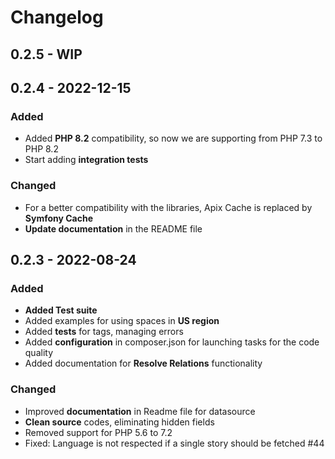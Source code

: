 # Changelog

## 0.2.5 - WIP


## 0.2.4 - 2022-12-15

### Added
- Added **PHP 8.2** compatibility, so now we are supporting from PHP 7.3 to PHP 8.2
- Start adding **integration tests**

### Changed
- For a better compatibility with the libraries, Apix Cache is replaced by **Symfony Cache**
- **Update documentation** in the README file

## 0.2.3 - 2022-08-24

### Added

- **Added Test suite**
- Added examples for using spaces in **US region**
- Added **tests** for tags, managing errors 
- Added **configuration** in composer.json for launching tasks for the code quality
- Added documentation for **Resolve Relations** functionality

### Changed

- Improved **documentation** in Readme file for datasource
- **Clean source** codes, eliminating hidden fields
- Removed support for PHP 5.6 to 7.2
- Fixed: Language is not respected if a single story should be fetched  #44
